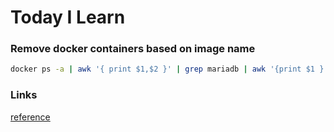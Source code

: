 # Today I Learn

### Remove docker containers based on image name

```bash
docker ps -a | awk '{ print $1,$2 }' | grep mariadb | awk '{print $1 }' | xargs -I {} docker rm {}
```

### Links

[reference](https://gist.github.com/alrayyes/d35c288f3005181cefb38d2df4e955e8)
